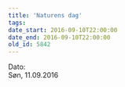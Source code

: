 ```yaml
---
title: 'Naturens dag'
tags:
date_start: 2016-09-10T22:00:00
date_end: 2016-09-10T22:00:00
old_id: 5842
---
```

<div class="field field-type-datetime field-field-tidspunkt">
    <div class="field-items">
            <div class="field-item odd">
                      <div class="field-label-inline-first">
              Dato:&nbsp;</div>
                    Søn, 11.09.2016        </div>
        </div>
</div>